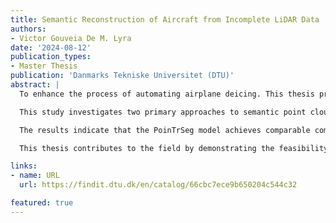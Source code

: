 ```yaml
---
title: Semantic Reconstruction of Aircraft from Incomplete LiDAR Data
authors:
- Victor Gouveia De M. Lyra
date: '2024-08-12'
publication_types:
- Master Thesis
publication: 'Danmarks Tekniske Universitet (DTU)'
abstract: | 
  To enhance the process of automating airplane deicing. This thesis presents a machine-learning approach for generating complete and contextualized 3D representations of airplanes from partial LiDAR scans by predicting the entire geometry of an aircraft and providing semantic information about its different parts, such as wings, body, tail, and turbines. The proposed solution integrates deep learning techniques to streamline the aircraft scanning part of the autonomous deicing process, thus improving its efficiency.

  This study investigates two primary approaches to semantic point cloud completion: a sequential model using separate networks for point cloud completion and segmentation (PoinTr+Next), and a unified model that combines both tasks within a single network (PoinTrSeg). I modified the PoinTr architecture by incorporating skip connections to enhance completion performance and introduced a novel segmentation head to facilitate simultaneous completion and segmentation. I evaluated these models using synthetic data from the ShapeNet and ShapeNetPart datasets and real-world airplane scans.

  The results indicate that the PoinTrSeg model achieves comparable completion quality to the sequential approach while significantly improving segmentation accuracy. The PoinTrSeg model also demonstrates a 35% faster inference time, making it more suitable for real-time applications. However, both models exhibit limitations when applied to real-world data, highlighting the challenge of bridging the gap between synthetic and real-world environments.

  This thesis contributes to the field by demonstrating the feasibility and advantages of integrating point cloud completion and segmentation into a single model, enhancing performance and efficiency. It provides a foundation for further research and development in real-time, robust 3D point cloud processing for various applications.

links:
- name: URL
  url: https://findit.dtu.dk/en/catalog/66cbc7ece9b650204c544c32

featured: true
---
```

